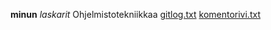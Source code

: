 **minun** *laskarit*
Ohjelmistotekniikkaa
[gitlog.txt](https://github.com/prinsessv/ot-harjoitustyo/blob/master/laskarit/viikko1/gitlog.txt)
[komentorivi.txt](https://github.com/prinsessv/ot-harjoitustyo/blob/master/laskarit/viikko1/komentorivi.txt)
